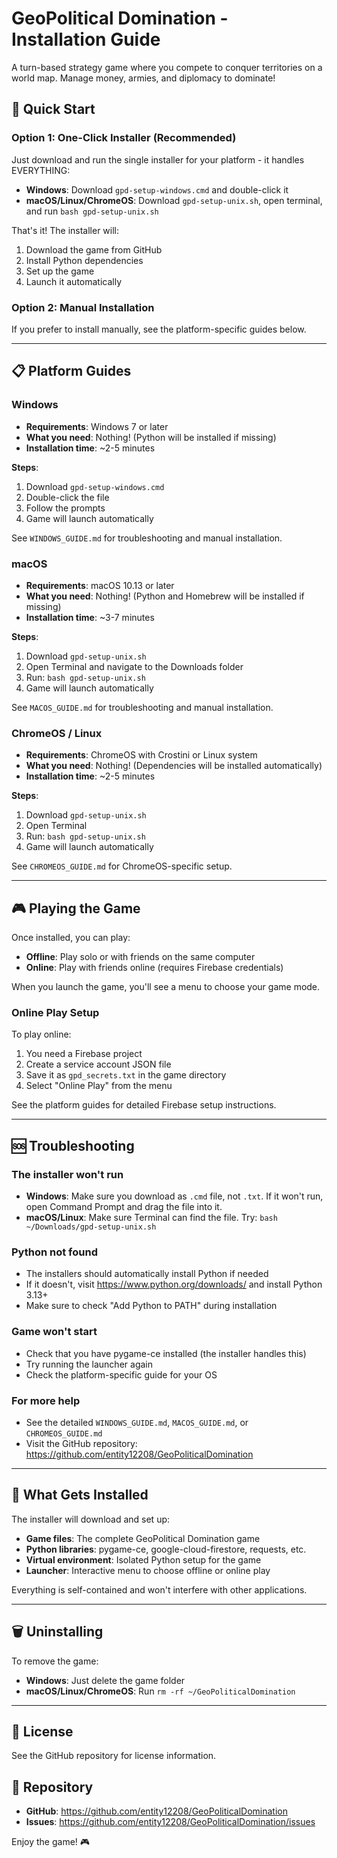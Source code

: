 # GeoPolitical Domination - Installation Guide

A turn-based strategy game where you compete to conquer territories on a world map. Manage money, armies, and diplomacy to dominate!

## 🚀 Quick Start

### Option 1: One-Click Installer (Recommended)
Just download and run the single installer for your platform - it handles EVERYTHING:

- **Windows**: Download `gpd-setup-windows.cmd` and double-click it
- **macOS/Linux/ChromeOS**: Download `gpd-setup-unix.sh`, open terminal, and run `bash gpd-setup-unix.sh`

That's it! The installer will:
1. Download the game from GitHub
2. Install Python dependencies
3. Set up the game
4. Launch it automatically

### Option 2: Manual Installation

If you prefer to install manually, see the platform-specific guides below.

---

## 📋 Platform Guides

### Windows
- **Requirements**: Windows 7 or later
- **What you need**: Nothing! (Python will be installed if missing)
- **Installation time**: ~2-5 minutes

**Steps**:
1. Download `gpd-setup-windows.cmd`
2. Double-click the file
3. Follow the prompts
4. Game will launch automatically

See `WINDOWS_GUIDE.md` for troubleshooting and manual installation.

### macOS
- **Requirements**: macOS 10.13 or later
- **What you need**: Nothing! (Python and Homebrew will be installed if missing)
- **Installation time**: ~3-7 minutes

**Steps**:
1. Download `gpd-setup-unix.sh`
2. Open Terminal and navigate to the Downloads folder
3. Run: `bash gpd-setup-unix.sh`
4. Game will launch automatically

See `MACOS_GUIDE.md` for troubleshooting and manual installation.

### ChromeOS / Linux
- **Requirements**: ChromeOS with Crostini or Linux system
- **What you need**: Nothing! (Dependencies will be installed automatically)
- **Installation time**: ~2-5 minutes

**Steps**:
1. Download `gpd-setup-unix.sh`
2. Open Terminal
3. Run: `bash gpd-setup-unix.sh`
4. Game will launch automatically

See `CHROMEOS_GUIDE.md` for ChromeOS-specific setup.

---

## 🎮 Playing the Game

Once installed, you can play:
- **Offline**: Play solo or with friends on the same computer
- **Online**: Play with friends online (requires Firebase credentials)

When you launch the game, you'll see a menu to choose your game mode.

### Online Play Setup
To play online:
1. You need a Firebase project
2. Create a service account JSON file
3. Save it as `gpd_secrets.txt` in the game directory
4. Select "Online Play" from the menu

See the platform guides for detailed Firebase setup instructions.

---

## 🆘 Troubleshooting

### The installer won't run
- **Windows**: Make sure you download as `.cmd` file, not `.txt`. If it won't run, open Command Prompt and drag the file into it.
- **macOS/Linux**: Make sure Terminal can find the file. Try: `bash ~/Downloads/gpd-setup-unix.sh`

### Python not found
- The installers should automatically install Python if needed
- If it doesn't, visit https://www.python.org/downloads/ and install Python 3.13+
- Make sure to check "Add Python to PATH" during installation

### Game won't start
- Check that you have pygame-ce installed (the installer handles this)
- Try running the launcher again
- Check the platform-specific guide for your OS

### For more help
- See the detailed `WINDOWS_GUIDE.md`, `MACOS_GUIDE.md`, or `CHROMEOS_GUIDE.md`
- Visit the GitHub repository: https://github.com/entity12208/GeoPoliticalDomination

---

## 📁 What Gets Installed

The installer will download and set up:
- **Game files**: The complete GeoPolitical Domination game
- **Python libraries**: pygame-ce, google-cloud-firestore, requests, etc.
- **Virtual environment**: Isolated Python setup for the game
- **Launcher**: Interactive menu to choose offline or online play

Everything is self-contained and won't interfere with other applications.

---

## 🗑️ Uninstalling

To remove the game:
- **Windows**: Just delete the game folder
- **macOS/Linux/ChromeOS**: Run `rm -rf ~/GeoPoliticalDomination`

---

## 📝 License

See the GitHub repository for license information.

## 🎯 Repository

- **GitHub**: https://github.com/entity12208/GeoPoliticalDomination
- **Issues**: https://github.com/entity12208/GeoPoliticalDomination/issues

Enjoy the game! 🎮
